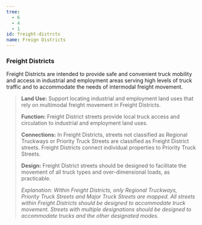 ```yaml
---
tree:
  - 6
  - 4
  - 1
id: freight-distrcts
name: Freign Districts
---
```

### Freight Districts

Freight Districts are intended to provide safe and convenient truck mobility and access in industrial and employment areas serving high levels of truck traffic and to accommodate the needs of intermodal freight movement.

> **Land Use:** Support locating industrial and employment land uses that rely on multimodal freight movement in Freight Districts.
>
> **Function:** Freight District streets provide local truck access and circulation to industrial and employment land uses.
>
> **Connections:** In Freight Districts, streets not classified as Regional Truckways or Priority Truck Streets are classified as Freight District streets. Freight Districts connect individual properties to Priority Truck Streets.
>
> **Design:** Freight District streets should be designed to facilitate the movement of all truck types and over-dimensional loads, as practicable.
>
> *Explanation: Within Freight Districts, only Regional Truckways, Priority Truck Streets and Major Truck Streets are mapped. All streets within Freight Districts should be designed to accommodate truck movement. Streets with multiple designations should be designed to accommodate trucks and the other designated modes.*
